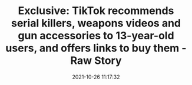 ---
"title": "Exclusive: TikTok recommends serial killers, weapons videos and gun accessories to 13-year-old users, and offers links to buy them - Raw Story"
"date": "2021-10-26 11:17:32"
"feed_name": "GOOGLENEWSDRILLING"
"feed_website": "https://news.google.com/search?q=drilling%2Bincident&hl=en-US&gl=US&ceid=US:en"
"feed_rss": "https://news.google.com/rss/search?q=drilling%2Bincident&hl=en-US&gl=US&ceid=US:en"
"link": "https://www.rawstory.com/tiktok-teen-violence/"
"source": "{'href': 'https://www.rawstory.com', 'title': 'Raw Story'}"
"file": "_posts/2021-1-1-1fea250f0e0fd7f8117eb534069595a21b3e0d11.md"
"accident": "0"
"drilling": "0"
"dead": "0"
"injured": "0"
"arrested": "0"
"place": "unknown place"
"where": "unknown site"
"causes": "unknown"
"place_uri": "unknown place"
---